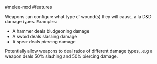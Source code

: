 #melee-mod #features 

Weapons can configure what type of wound(s) they will cause, a la D&D damage types.
Examples:
- A hammer deals bludgeoning damage
- A sword deals slashing damage
- A spear deals piercing damage

Potentially allow weapons to deal ratios of different damage types, .e.g a weapon deals 50% slashing and 50% piercing damage.